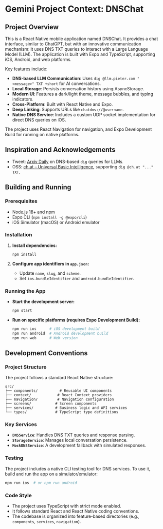 # Gemini Project Context: DNSChat

## Project Overview

This is a React Native mobile application named DNSChat. It provides a chat interface, similar to ChatGPT, but with an innovative communication mechanism: it uses DNS TXT queries to interact with a Large Language Model (LLM). The application is built with Expo and TypeScript, supporting iOS, Android, and web platforms.

Key features include:
-   **DNS-based LLM Communication**: Uses `dig @llm.pieter.com "<message>" TXT +short` for AI conversations.
-   **Local Storage**: Persists conversation history using AsyncStorage.
-   **Modern UI**: Features a dark/light theme, message bubbles, and typing indicators.
-   **Cross-Platform**: Built with React Native and Expo.
-   **Deep Linking**: Supports URLs like `chatdns://@username`.
-   **Native DNS Service**: Includes a custom UDP socket implementation for direct DNS queries on iOS.

The project uses React Navigation for navigation, and Expo Development Build for running on native platforms.

## Inspiration and Acknowledgements

- Tweet: [Arxiv Daily](https://x.com/Arxiv_Daily/status/1952452878716805172) on DNS-based `dig` queries for LLMs.
- OSS: [ch.at – Universal Basic Intelligence](https://github.com/Deep-ai-inc/ch.at), supporting `dig @ch.at "..." TXT`.

## Building and Running

### Prerequisites

-   Node.js 18+ and npm
-   Expo CLI (`npm install -g @expo/cli`)
-   iOS Simulator (macOS) or Android emulator

### Installation

1.  **Install dependencies:**
    ```bash
    npm install
    ```

2.  **Configure app identifiers in `app.json`:**
    -   Update `name`, `slug`, and `scheme`.
    -   Set `ios.bundleIdentifier` and `android.bundleIdentifier`.

### Running the App

-   **Start the development server:**
    ```bash
    npm start
    ```

-   **Run on specific platforms (requires Expo Development Build):**
    ```bash
    npm run ios      # iOS development build
    npm run android  # Android development build
    npm run web      # Web version
    ```

## Development Conventions

### Project Structure

The project follows a standard React Native structure:

```
src/
├── components/          # Reusable UI components
├── context/            # React Context providers
├── navigation/         # Navigation configuration
├── screens/           # Screen components
├── services/          # Business logic and API services
└── types/             # TypeScript type definitions
```

### Key Services

-   **`DNSService`**: Handles DNS TXT queries and response parsing.
-   **`StorageService`**: Manages local conversation persistence.
-   **`MockDNSService`**: A development fallback with simulated responses.

### Testing

The project includes a native CLI testing tool for DNS services. To use it, build and run the app on a simulator/emulator:

```bash
npm run ios  # or npm run android
```

### Code Style

-   The project uses TypeScript with strict mode enabled.
-   It follows standard React and React Native coding conventions.
-   The codebase is organized into feature-based directories (e.g., `components`, `services`, `navigation`).
